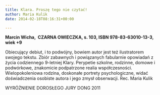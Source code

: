 ```yaml
---
title: Klara. Proszę tego nie czytać!
author: Maria Kulik
date: 2014-02-18T08:16:31+00:00

---
```

**Marcin Wicha,  CZARNA OWIECZKA, s. 103, ISBN 978-83-63010-13-3, wiek +9**

Obiecujący debiut, i to podwójny, bowiem autor jest też ilustratorem swojego tekstu. Zbiór zabawnych i powiązanych fabularnie opowiadań z życia codziennego 9-letniej Klary. Perypetie szkolne, rodzinne, domowe i podwórkowe, znakomicie podpatrzone realia współczesności. Wielopokoleniowa rodzina, doskonałe portrety psychologiczne, widać doświadczenia osobiste autora i jego zmysł obserwacji. Rec. Maria Kulik

WYRÓŻNIENIE DOROSŁEGO JURY DONG 2011
